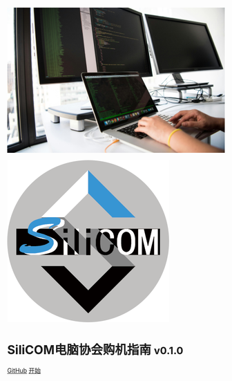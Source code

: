 ![Cover Image](./coverpage.jpg)

<img class="logo" src="./logo.png" alt="logo">

# SiliCOM电脑协会购机指南 <small>v0.1.0</small>

<a href="https://github.com/SEU-SiliCOM/purchase_guide">GitHub</a>
<a href="/#/#写在前面">开始</a>
